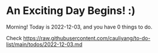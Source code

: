 # An Exciting Day Begins! :)

Morning! Today is 2022-12-03, and you have 0 things to do.

Check https://raw.githubusercontent.com/cauliyang/to-do-list/main/todos/2022-12-03.md